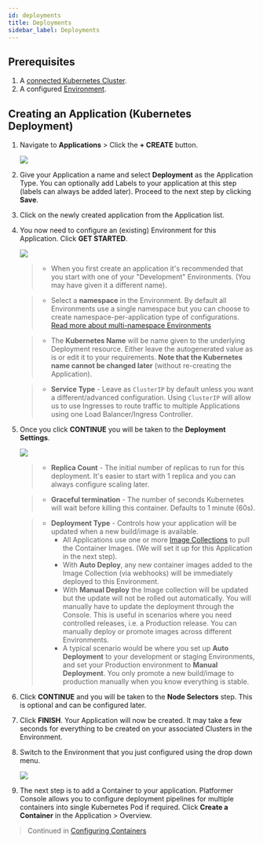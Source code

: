 ```yaml
---
id: deployments
title: Deployments
sidebar_label: Deployments
---
```


## Prerequisites

1. A [connected Kubernetes Cluster](/03-clusters/connecting-clusters).
1. A configured [Environment](/04-environments/introduction).

## Creating an Application (Kubernetes Deployment)

1. Navigate to **Applications** > Click the **+ CREATE** button.

    ![](/img/docs/deployment-create-1.png)

2. Give your Application a name and select **Deployment** as the Application Type. You can optionally add Labels to your application at this step (labels can always be added later). Proceed to the next step by clicking **Save**.

3. Click on the newly created application from the Application list.

4. You now need to configure an (existing) Environment for this Application. Click **GET STARTED**.

    ![](/img/docs/deployment-create-2.png)

    > - When you first create an application it's recommended that you start with one of your "Development" Environments. (You may have given it a different name).

    > - Select a **namespace** in the Environment. By default all Environments use a single namespace but you can choose to create namespace-per-application type of configurations. [Read more about multi-namespace Environments](/04-environments/environment-namespaces)

    > - The **Kubernetes Name** will be name given to the underlying Deployment resource. Either leave the autogenerated value as is or edit it to your requirements. **Note that the Kubernetes name cannot be changed later** (without re-creating the Application).

    > - **Service Type** - Leave as `ClusterIP` by default unless you want a different/advanced configuration. Using `ClusterIP` will allow us to use Ingresses to route traffic to multiple Applications using one Load Balancer/Ingress Controller.

5. Once you click **CONTINUE** you will be taken to the **Deployment Settings**.

    ![](/img/docs/deployment-create-3.png)

    > - **Replica Count** - The initial number of replicas to run for this deployment. It's easier to start with 1 replica and you can always configure scaling later.

    > - **Graceful termination** - The number of seconds Kubernetes will wait before killing this container. Defaults to 1 minute (60s).

    > - **Deployment Type** - Controls how your application will be updated when a new build/image is available.
    >     - All Applications use one or more [Image Collections](/05-integrations/image-collections) to pull the Container Images. (We will set it up for this Application in the next step).
    >     - With **Auto Deploy**, any new container images added to the Image Collection (via webhooks) will be immediately deployed to this Environment.
    >     - With **Manual Deploy** the Image collection will be updated but the update will not be rolled out automatically. You will manually have to update the deployment through the Console. This is useful in scenarios where you need controlled releases, i.e. a Production release. You can manually deploy or promote images across different Environments.
    >     - A typical scenario would be where you set up **Auto Deployment** to your development or staging Environments, and set your Production environment to **Manual Deployment**. You only promote a new build/image to production manually when you know everything is stable.

6. Click **CONTINUE** and you will be taken to the **Node Selectors** step. This is optional and can be configured later.

7. Click **FINISH**. Your Application will now be created. It may take a few seconds for everything to be created on your associated Clusters in the Environment.

8. Switch to the Environment that you just configured using the drop down menu.

    ![](/img/docs/deployment-create-4.png)

9. The next step is to add a Container to your application. Platformer Console allows you to configure deployment pipelines for multiple containers into single Kubernetes Pod if required. Click **Create a Container** in the Application > Overview. 
> Continued in [Configuring Containers](../containers)